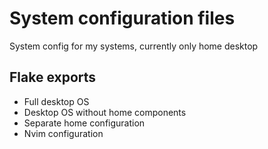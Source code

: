 # System configuration files

System config for my systems, currently only home desktop

## Flake exports
- Full desktop OS
- Desktop OS without home components
- Separate home configuration
- Nvim configuration
